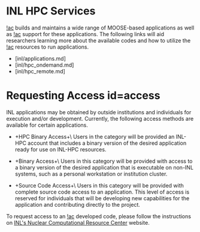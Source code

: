 # INL HPC Services

[!ac](INL) builds and maintains a wide range of MOOSE-based applications as well as [!ac](HPC)
support for these applications. The following links will aid researchers learning more about the
available codes and how to utilize the [!ac](INL) resources to run applications.

- [inl/applications.md]
- [inl/hpc_ondemand.md]
- [inl/hpc_remote.md]

# Requesting Access id=access

INL applications may be obtained by outside institutions and individuals for execution and/or
development. Currently, the following access methods are available for certain applications.

- +HPC Binary Access+\\
  Users in the category will be provided an INL-HPC account that includes a binary version of
  the desired application ready for use on INL-HPC resources.

- +Binary Access+\\
  Users in this category will be provided with access to a binary version of the desired
  application that is executable on non-INL systems, such as a personal workstation or institution
  cluster.

- +Source Code Access+\\
  Users in this category will be provided with complete source code access to an application. This
  level of access is reserved for individuals that will be developing new capabilities for the
  application and contributing directly to the project.


To request access to an [!ac](INL) developed code, please follow the instructions
on [INL's Nuclear Computational Resource Center](https://inl.gov/ncrc/) website.
